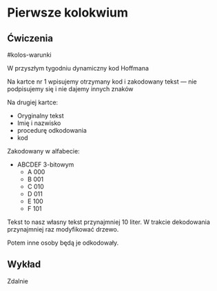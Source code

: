 # Pierwsze kolokwium

## Ćwiczenia

#kolos-warunki

W przyszłym tygodniu dynamiczny kod Hoffmana

Na kartce nr 1 wpisujemy otrzymany kod i zakodowany tekst — nie podpisujemy się i nie dajemy innych znaków

Na drugiej kartce:
- Oryginalny tekst
- Imię i nazwisko
- procedurę odkodowania
- kod

Zakodowany w alfabecie:
- ABCDEF	 3-bitowym
	- A 000
	- B 001
	- C 010
	- D 011
	- E 100
	- F 101

Tekst to nasz własny tekst przynajmniej 10 liter. W trakcie dekodowania przynajmniej raz modyfikować drzewo.

Potem inne osoby będą je odkodowały.

## Wykład

Zdalnie